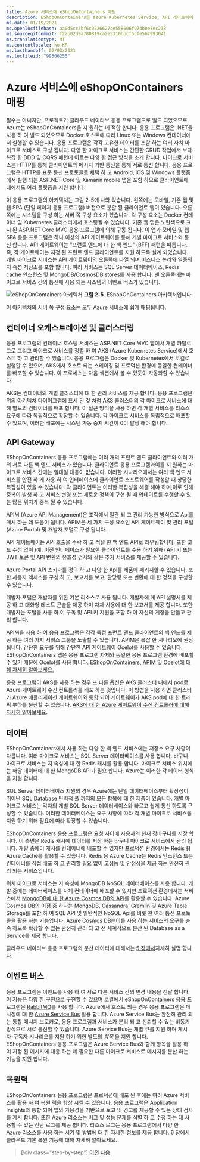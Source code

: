 ```yaml
---
title: Azure 서비스에 eShopOnContainers 매핑
description: EShopOnContainers를 azure Kubernetes Service, API 게이트웨이 및 Azure Service Bus와 같은 Azure 서비스에 매핑합니다.
ms.date: 01/19/2021
ms.openlocfilehash: aa0d5cc3bf6c0226627ce558606f974b0e7ec238
ms.sourcegitcommit: f2ab02d9a780819ca2e5310bbcf5cfe5b7993041
ms.translationtype: MT
ms.contentlocale: ko-KR
ms.lasthandoff: 02/03/2021
ms.locfileid: "99506255"
---
```

# <a name="mapping-eshoponcontainers-to-azure-services"></a>Azure 서비스에 eShopOnContainers 매핑

필수는 아니지만, 프로젝트가 클라우드 네이티브 응용 프로그램으로 빌드 되었으므로 Azure는 eShopOnContainers을 지 원하는 데 적합 합니다. 응용 프로그램은 .NET을 사용 하 여 빌드 되었으므로 Docker 호스트에 따라 Linux 또는 Windows 컨테이너에서 실행할 수 있습니다. 응용 프로그램은 각각 고유한 데이터를 포함 하는 여러 자치 마이크로 서비스로 구성 됩니다. 다양 한 마이크로 서비스는 간단한 CRUD 작업에서 보다 복잡 한 DDD 및 CQRS 패턴에 이르는 다양 한 접근 방식을 소개 합니다. 마이크로 서비스는 HTTP를 통해 클라이언트와 메시지 기반 통신을 통해 서로 통신 합니다. 응용 프로그램은 HTTP를 표준 통신 프로토콜로 채택 하 고 Android, iOS 및 Windows 플랫폼에서 실행 되는 ASP.NET Core 및 Xamarin mobile 앱을 포함 하므로 클라이언트에 대해서도 여러 플랫폼을 지원 합니다.

이 응용 프로그램의 아키텍처는 그림 2-5에 나와 있습니다. 왼쪽에는 모바일, 기존 웹 및 웹 SPA (단일 페이지 응용 프로그램) 버전으로 분할 된 클라이언트 앱이 있습니다. 오른쪽에는 시스템을 구성 하는 서버 쪽 구성 요소가 있습니다. 각 구성 요소는 Docker 컨테이너 및 Kubernetes 클러스터에서 호스팅될 수 있습니다. 기존 웹 앱은 노란색으로 표시 된 ASP.NET Core MVC 응용 프로그램에 의해 구동 됩니다. 이 앱과 모바일 및 웹 SPA 응용 프로그램은 하나 이상의 API 게이트웨이를 통해 개별 마이크로 서비스와 통신 합니다. API 게이트웨이는 "프런트 엔드에 대 한 백 엔드" (BFF) 패턴을 따릅니다. 즉, 각 게이트웨이는 지정 된 프런트 엔드 클라이언트를 지원 하도록 설계 되었습니다. 개별 마이크로 서비스는 API 게이트웨이의 오른쪽에 나열 되며 비즈니스 논리와 일종의 지 속성 저장소를 포함 합니다. 여러 서비스는 SQL Server 데이터베이스, Redis cache 인스턴스 및 MongoDB/CosmosDB stores를 사용 합니다. 맨 오른쪽에는 마이크로 서비스 간의 통신에 사용 되는 시스템의 이벤트 버스가 있습니다.

![eShopOnContainers 아키텍처 ](./media/eshoponcontainers-architecture.png)
 **그림 2-5**. EShopOnContainers 아키텍처입니다.

이 아키텍처의 서버 쪽 구성 요소는 모두 Azure 서비스에 쉽게 매핑됩니다.

## <a name="container-orchestration-and-clustering"></a>컨테이너 오케스트레이션 및 클러스터링

응용 프로그램의 컨테이너 호스팅 서비스는 ASP.NET Core MVC 앱에서 개별 카탈로그로 그리고 마이크로 서비스를 정렬 하 여 AKS (Azure Kubernetes Service)에서 호스트 하 고 관리할 수 있습니다. 응용 프로그램은 Docker 및 Kubernetes에서 로컬로 실행할 수 있으며, AKS에서 호스트 되는 스테이징 및 프로덕션 환경에 동일한 컨테이너를 배포할 수 있습니다. 이 프로세스는 다음 섹션에서 볼 수 있듯이 자동화할 수 있습니다.

AKS는 컨테이너의 개별 클러스터에 대 한 관리 서비스를 제공 합니다. 응용 프로그램은 위의 아키텍처 다이어그램에 표시 된 것 처럼 AKS 클러스터의 각 마이크로 서비스에 대해 별도의 컨테이너를 배포 합니다. 이 접근 방식을 사용 하면 각 개별 서비스를 리소스 요구에 따라 독립적으로 확장할 수 있습니다. 각 마이크로 서비스를 독립적으로 배포할 수 있으며, 이러한 배포에는 시스템 가동 중지 시간이 0이 발생 해야 합니다.

## <a name="api-gateway"></a>API Gateway

EShopOnContainers 응용 프로그램에는 여러 개의 프런트 엔드 클라이언트와 여러 개의 서로 다른 백 엔드 서비스가 있습니다. 클라이언트 응용 프로그램과이를 지 원하는 마이크로 서비스 간에는 일대일 대응이 없습니다. 이러한 시나리오에서는 여러 백 엔드 서비스를 안전 하 게 사용 하 여 인터페이스에 클라이언트 소프트웨어를 작성할 때 상당한 복잡성이 있을 수 있습니다. 각 클라이언트는 이러한 복잡성을 해결 해야 하며,이로 인해 중복이 발생 하 고 서비스 변경 또는 새로운 정책이 구현 될 때 업데이트를 수행할 수 있는 많은 위치가 중복 될 수 있습니다.

APIM (Azure API Management)은 조직에서 일관 되 고 관리 가능한 방식으로 Api를 게시 하는 데 도움이 됩니다. APIM은 세 가지 구성 요소인 API 게이트웨이 및 관리 포털 (Azure Portal) 및 개발자 포털로 구성 됩니다.

API 게이트웨이는 API 호출을 수락 하 고 적절 한 백 엔드 API로 라우팅합니다. 또한 코드 수정 없이 (예: 이전 인터페이스가 필요한 클라이언트를 수용 하기 위해) API 키 또는 JWT 토큰 및 API 변환의 유효성 검사와 같은 추가 서비스를 제공할 수 있습니다.

Azure Portal API 스키마를 정의 하 고 다양 한 Api를 제품에 패키지할 수 있습니다. 또한 사용자 액세스를 구성 하 고, 보고서를 보고, 할당량 또는 변환에 대 한 정책을 구성할 수 있습니다.

개발자 포털은 개발자를 위한 기본 리소스로 사용 됩니다. 개발자에 게 API 설명서를 제공 하 고 대화형 테스트 콘솔을 제공 하며 자체 사용에 대 한 보고서를 제공 합니다. 또한 개발자는 포털을 사용 하 여 구독 및 API 키 지원을 포함 하 여 자신의 계정을 만들고 관리 합니다.

APIM을 사용 하 여 응용 프로그램은 각각 특정 프런트 엔드 클라이언트의 백 엔드를 제공 하는 여러 가지 서비스 그룹을 노출할 수 있습니다. APIM은 복잡 한 시나리오에 권장 됩니다. 간단한 요구를 위해 간단한 API 게이트웨이 Ocelot를 사용할 수 있습니다. EShopOnContainers 앱은 응용 프로그램 자체와 동일한 응용 프로그램 환경에 배포할 수 있기 때문에 Ocelot를 사용 합니다. [EShopOnContainers, APIM 및 Ocelot에 대해 자세히 알아보세요.](../microservices/architect-microservice-container-applications/direct-client-to-microservice-communication-versus-the-api-gateway-pattern.md#azure-api-management)

응용 프로그램이 AKS를 사용 하는 경우 또 다른 옵션은 AKS 클러스터 내에서 pod로 Azure 게이트웨이 수신 컨트롤러를 배포 하는 것입니다. 이 방법을 사용 하면 클러스터가 Azure 애플리케이션 게이트웨이와 통합 되어 게이트웨이가 AKS pod에 대 한 트래픽 부하를 분산할 수 있습니다. [AKS에 대 한 Azure 게이트웨이 수신 컨트롤러에 대해 자세히 알아보세요](https://github.com/Azure/application-gateway-kubernetes-ingress).

## <a name="data"></a>데이터

EShopOnContainers에서 사용 하는 다양 한 백 엔드 서비스에는 저장소 요구 사항이 다릅니다. 여러 마이크로 서비스는 SQL Server 데이터베이스를 사용 합니다. 바구니 마이크로 서비스는 지 속성에 대 한 Redis 캐시를 활용 합니다. 마이크로 서비스 위치에는 해당 데이터에 대 한 MongoDB API가 필요 합니다. Azure는 이러한 각 데이터 형식을 지원 합니다.

SQL Server 데이터베이스 지원의 경우 Azure에는 단일 데이터베이스부터 확장성이 뛰어난 SQL Database 탄력적 풀 까지의 모든 항목에 대 한 제품이 있습니다. 개별 마이크로 서비스는 각자의 개별 SQL Server 데이터베이스와 빠르고 쉽게 통신 하도록 구성할 수 있습니다. 이러한 데이터베이스는 요구 사항에 따라 각 개별 마이크로 서비스을 지원 하기 위해 필요에 따라 확장할 수 있습니다.

EShopOnContainers 응용 프로그램은 요청 사이에 사용자의 현재 장바구니를 저장 합니다. 이 측면은 Redis 캐시에 데이터를 저장 하는 바구니 마이크로 서비스에서 관리 됩니다. 개발 중에이 캐시를 컨테이너에 배포할 수 있지만 프로덕션 환경에서는 Redis 용 Azure Cache를 활용할 수 있습니다. Redis 용 Azure Cache는 Redis 인스턴스 또는 컨테이너를 직접 배포 하 고 관리할 필요 없이 고성능 및 안정성을 제공 하는 완전히 관리 되는 서비스입니다.

위치 마이크로 서비스는 지 속성에 MongoDB NoSQL 데이터베이스를 사용 합니다. 개발 중에는 데이터베이스를 자체 컨테이너에 배포할 수 있지만 프로덕션 환경에서는 서비스에서 [MongoDB에 대 한 Azure Cosmos DB의 API](/azure/cosmos-db/mongodb-introduction)를 활용할 수 있습니다. Azure Cosmos DB의 이점 중 하나는 MongoDB, Cassandra, Gremlin 및 Azure Table Storage를 포함 하 여 SQL API 및 일반적인 NoSQL Api를 비롯 한 여러 통신 프로토콜을 활용 하는 기능입니다. Azure Cosmos DB는이를 사용 하는 서비스의 요구를 충족 하도록 확장할 수 있는 완전히 관리 되 고 전 세계적으로 분산 된 Database as a Service를 제공 합니다.

클라우드 네이티브 응용 프로그램의 분산 데이터에 대해서는 [5 장에서](distributed-data.md)자세히 설명 합니다.

## <a name="event-bus"></a>이벤트 버스

응용 프로그램은 이벤트를 사용 하 여 서로 다른 서비스 간의 변경 내용을 전달 합니다. 이 기능은 다양 한 구현으로 구현할 수 있으며 로컬에서 eShopOnContainers 응용 프로그램은 [RabbitMQ](https://www.rabbitmq.com/)를 사용 합니다. Azure에서 호스트 되는 경우 응용 프로그램은 메시징에 대 한 [Azure Service Bus](/azure/service-bus/) 활용 합니다. Azure Service Bus는 완전히 관리 되는 통합 메시지 브로커로, 응용 프로그램과 서비스가 분리 되 고 신뢰할 수 있는 비동기 방식으로 서로 통신할 수 있습니다. Azure Service Bus는 개별 큐를 지원 하며 게시자-구독자 시나리오를 지원 하기 위한 별도의 *항목* 을 지원 합니다. EShopOnContainers 응용 프로그램은 Azure Service Bus와 함께 항목을 활용 하 여 지정 된 메시지에 대응 하는 데 필요한 다른 마이크로 서비스로 메시지를 분산 하는 기능을 지원 합니다.

## <a name="resiliency"></a>복원력

EShopOnContainers 응용 프로그램은 프로덕션에 배포 된 후에는 여러 Azure 서비스를 활용 하 여 복원 력을 향상 시킬 수 있습니다. 응용 프로그램은 Application Insights와 통합 되어 앱의 가용성을 기반으로 보고 및 경고를 제공할 수 있는 상태 검사를 게시 합니다. 또한 Azure 리소스는 버그 및 성능 문제를 식별 하 고 수정 하는 데 사용할 수 있는 진단 로그를 제공 합니다. 리소스 로그는 응용 프로그램에서 다양 한 Azure 리소스를 사용 하는 시기 및 방법에 대 한 자세한 정보를 제공 합니다. [6 장](resiliency.md)에서 클라우드 기본 복원 기능에 대해 자세히 알아보세요.

>[!div class="step-by-step"]
>[이전](introduce-eshoponcontainers-reference-app.md)
>[다음](deploy-eshoponcontainers-azure.md)
